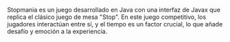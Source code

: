 Stopmania es un juego desarrollado en Java con una interfaz de Javax que replica el clásico juego de mesa "Stop". En este juego competitivo, los jugadores interactúan entre sí, y el tiempo es un factor crucial, lo que añade desafío y emoción a la experiencia.
